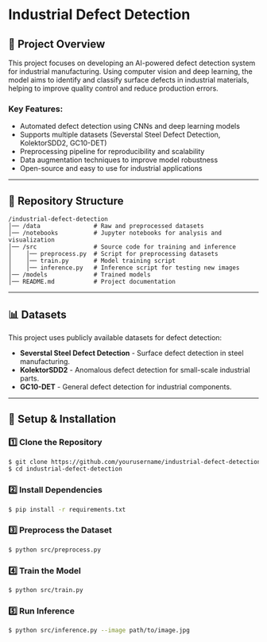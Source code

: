 # Industrial Defect Detection

## 📌 Project Overview

This project focuses on developing an AI-powered defect detection system for industrial manufacturing. Using computer vision and deep learning, the model aims to identify and classify surface defects in industrial materials, helping to improve quality control and reduce production errors.

### **Key Features:**

- Automated defect detection using CNNs and deep learning models
- Supports multiple datasets (Severstal Steel Defect Detection, KolektorSDD2, GC10-DET)
- Preprocessing pipeline for reproducibility and scalability
- Data augmentation techniques to improve model robustness
- Open-source and easy to use for industrial applications

---

## 📂 Repository Structure

```
/industrial-defect-detection
│── /data               # Raw and preprocessed datasets
│── /notebooks          # Jupyter notebooks for analysis and visualization
│── /src                # Source code for training and inference
│    │── preprocess.py  # Script for preprocessing datasets
│    │── train.py       # Model training script
│    │── inference.py   # Inference script for testing new images
│── /models             # Trained models
│── README.md           # Project documentation
```

---

## 📊 Datasets

This project uses publicly available datasets for defect detection:

- **Severstal Steel Defect Detection** - Surface defect detection in steel manufacturing.
- **KolektorSDD2** - Anomalous defect detection for small-scale industrial parts.
- **GC10-DET** - General defect detection for industrial components.

---

## 🔧 Setup & Installation

### **1️⃣ Clone the Repository**

```bash
$ git clone https://github.com/yourusername/industrial-defect-detection.git
$ cd industrial-defect-detection
```

### **2️⃣ Install Dependencies**

```bash
$ pip install -r requirements.txt
```

### **3️⃣ Preprocess the Dataset**

```bash
$ python src/preprocess.py
```

### **4️⃣ Train the Model**

```bash
$ python src/train.py
```

### **5️⃣ Run Inference**

```bash
$ python src/inference.py --image path/to/image.jpg
```

